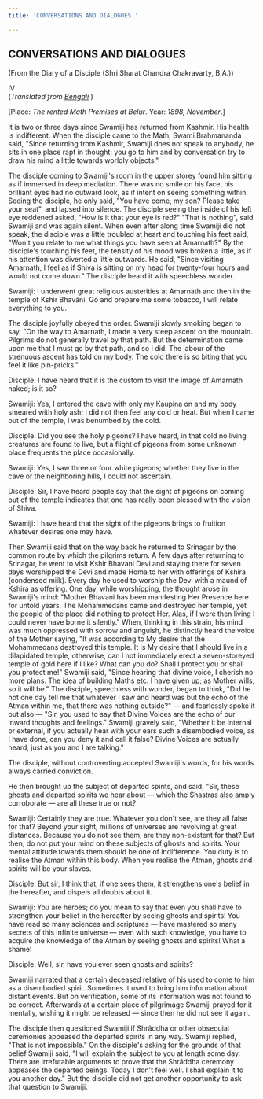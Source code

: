 ```yaml
---
title: 'CONVERSATIONS AND DIALOGUES '

---
```





  

## CONVERSATIONS AND DIALOGUES

(From the Diary of a Disciple (Shri Sharat Chandra Chakravarty, B.A.))

IV  
(*Translated from [Bengali](swami_shishya_15e7_04.pdf)* )

\[Place: *The rented Math Premises at Belur*. Year: *1898, November*.\]

It is two or three days since Swamiji has returned from Kashmir. His
health is indifferent. When the disciple came to the Math, Swami
Brahmananda said, "Since returning from Kashmir, Swamiji does not speak
to anybody, he sits in one place rapt in thought; you go to him and by
conversation try to draw his mind a little towards worldly objects."

The disciple coming to Swamiji's room in the upper storey found him
sitting as if immersed in deep mediation. There was no smile on his
face, his brilliant eyes had no outward look, as if intent on seeing
something within. Seeing the disciple, he only said, "You have come, my
son? Please take your seat", and lapsed into silence. The disciple
seeing the inside of his left eye reddened asked, "How is it that your
eye is red?" "That is nothing", said Swamiji and was again silent. When
even after along time Swamiji did not speak, the disciple was a little
troubled at heart and touching his feet said, "Won't you relate to me
what things you have seen at Amarnath?" By the disciple's touching his
feet, the tensity of his mood was broken a little, as if his attention
was diverted a little outwards. He said, "Since visiting Amarnath, I
feel as if Shiva is sitting on my head for twenty-four hours and would
not come down." The disciple heard it with speechless wonder.

Swamiji: I underwent great religious austerities at Amarnath and then in
the temple of Kshir Bhavâni. Go and prepare me some tobacco, I will
relate everything to you.

The disciple joyfully obeyed the order. Swamiji slowly smoking began to
say, "On the way to Amarnath, I made a very steep ascent on the
mountain. Pilgrims do not generally travel by that path. But the
determination came upon me that I must go by that path, and so I did.
The labour of the strenuous ascent has told on my body. The cold there
is so biting that you feel it like pin-pricks."

Disciple: I have heard that it is the custom to visit the image of
Amarnath naked; is it so?

Swamiji: Yes, I entered the cave with only my Kaupina on and my body
smeared with holy ash; I did not then feel any cold or heat. But when I
came out of the temple, I was benumbed by the cold.

Disciple: Did you see the holy pigeons? I have heard, in that cold no
living creatures are found to live, but a flight of pigeons from some
unknown place frequents the place occasionally.

Swamiji: Yes, I saw three or four white pigeons; whether they live in
the cave or the neighboring hills, I could not ascertain.

Disciple: Sir, I have heard people say that the sight of pigeons on
coming out of the temple indicates that one has really been blessed with
the vision of Shiva.

Swamiji: I have heard that the sight of the pigeons brings to fruition
whatever desires one may have.

Then Swamiji said that on the way back he returned to Srinagar by the
common route by which the pilgrims return. A few days after returning to
Srinagar, he went to visit Kshir Bhavani Devi and staying there for
seven days worshipped the Devi and made Homa to her with offerings of
Kshira (condensed milk). Every day he used to worship the Devi with a
maund of Kshira as offering. One day, while worshipping, the thought
arose in Swamiji's mind: "Mother Bhavani has been manifesting Her
Presence here for untold years. The Mohammedans came and destroyed her
temple, yet the people of the place did nothing to protect Her. Alas, if
I were then living I could never have borne it silently." When, thinking
in this strain, his mind was much oppressed with sorrow and anguish, he
distinctly heard the voice of the Mother saying, "It was according to My
desire that the Mohammedans destroyed this temple. It is My desire that
I should live in a dilapidated temple, otherwise, can I not immediately
erect a seven-storeyed temple of gold here if I like? What can you do?
Shall I protect you or shall you protect me!" Swamiji said, "Since
hearing that divine voice, I cherish no more plans. The idea of building
Maths etc. I have given up; as Mother wills, so it will be." The
disciple, speechless with wonder, began to think, "Did he not one day
tell me that whatever I saw and heard was but the echo of the Atman
within me, that there was nothing outside?" — and fearlessly spoke it
out also — "Sir, you used to say that Divine Voices are the echo of our
inward thoughts and feelings." Swamiji gravely said, "Whether it be
internal or external, if you actually hear with your ears such a
disembodied voice, as I have done, can you deny it and call it false?
Divine Voices are actually heard, just as you and I are talking."

The disciple, without controverting accepted Swamiji's words, for his
words always carried conviction.

He then brought up the subject of departed spirits, and said, "Sir,
these ghosts and departed spirits we hear about — which the Shastras
also amply corroborate — are all these true or not?

Swamiji: Certainly they are true. Whatever you don't see, are they all
false for that? Beyond your sight, millions of universes are revolving
at great distances. Because you do not see them, are they non-existent
for that? But then, do not put your mind on these subjects of ghosts and
spirits. Your mental attitude towards them should be one of
indifference. You duty is to realise the Atman within this body. When
you realise the Atman, ghosts and spirits will be your slaves.

Disciple: But sir, I think that, if one sees them, it strengthens one's
belief in the hereafter, and dispels all doubts about it.

Swamiji: You are heroes; do you mean to say that even you shall have to
strengthen your belief in the hereafter by seeing ghosts and spirits!
You have read so many sciences and scriptures — have mastered so many
secrets of this infinite universe — even with such knowledge, you have
to acquire the knowledge of the Atman by seeing ghosts and spirits! What
a shame!

Disciple: Well, sir, have you ever seen ghosts and spirits?

Swamiji narrated that a certain deceased relative of his used to come to
him as a disembodied spirit. Sometimes it used to bring him information
about distant events. But on verification, some of its information was
not found to be correct. Afterwards at a certain place of pilgrimage
Swamiji prayed for it mentally, wishing it might be released — since
then he did not see it again.

The disciple then questioned Swamiji if Shrâddha or other obsequial
ceremonies appeased the departed spirits in any way. Swamiji replied,
"That is not impossible." On the disciple's asking for the grounds of
that belief Swamiji said, "I will explain the subject to you at length
some day. There are irrefutable arguments to prove that the Shrâddha
ceremony appeases the departed beings. Today I don't feel well. I shall
explain it to you another day." But the disciple did not get another
opportunity to ask that question to Swamiji.


